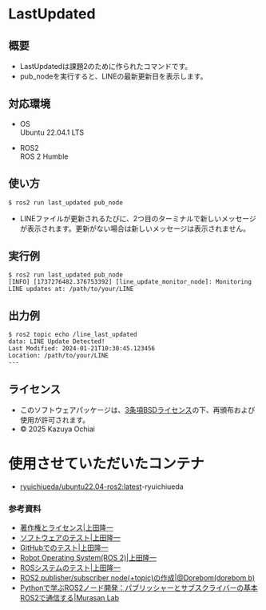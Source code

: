 # LastUpdated

## 概要
- LastUpdatedは課題2のために作られたコマンドです。  
- pub_nodeを実行すると、LINEの最新更新日を表示します。  

## 対応環境  
- OS  
    Ubuntu 22.04.1 LTS  

- ROS2  
    ROS 2 Humble  

## 使い方  
```
$ ros2 run last_updated pub_node
```  
- LINEファイルが更新されるたびに、2つ目のターミナルで新しいメッセージが表示されます。更新がない場合は新しいメッセージは表示されません。  

## 実行例  
```
$ ros2 run last_updated pub_node
[INFO] [1737276482.376753392] [line_update_monitor_node]: Monitoring LINE updates at: /path/to/your/LINE
```  

## 出力例  
```  
$ ros2 topic echo /line_last_updated
data: LINE Update Detected!
Last Modified: 2024-01-21T10:30:45.123456
Location: /path/to/your/LINE
---
```


## ライセンス  
- このソフトウェアパッケージは、[3条項BSDライセンス](https://github.com/Kaz-stark/LastUpdated/blob/main/LICENSE)の下、再頒布および使用が許可されます。  
- © 2025 Kazuya Ochiai  


# 使用させていただいたコンテナ  
- [ryuichiueda/ubuntu22.04-ros2:latest](https://hub.docker.com/r/ryuichiueda/ubuntu22.04-ros2)-ryuichiueda

### 参考資料
- [著作権とライセンス|上田隆一](https://ryuichiueda.github.io/slides_marp/robosys2024/lesson5.html#1)  
- [ソフトウェアのテスト|上田隆一](https://ryuichiueda.github.io/slides_marp/robosys2024/lesson6.html)  
- [GitHubでのテスト|上田隆一](https://ryuichiueda.github.io/slides_marp/robosys2024/lesson7.html#1)
- [Robot Operating System(ROS 2)|上田隆一](https://ryuichiueda.github.io/slides_marp/robosys2024/lesson8.html#24)  
- [ROSシステムのテスト|上田隆一](https://ryuichiueda.github.io/slides_marp/robosys2024/lesson10.html#4)  
- [ROS2 publisher/subscriber node(+topic)の作成|@Dorebom(dorebom b)](https://qiita.com/Dorebom/items/47fb67e5e47a205f1395)  
- [Pythonで学ぶROS2ノード開発：パブリッシャーとサブスクライバーの基本ROS2で通信する|Murasan Lab](https://murasan-net.com/2024/09/23/ros2-publisher-subscriber-python/)  
  
